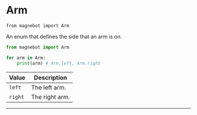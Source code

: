 # Arm

`from magnebot import Arm`

An enum that defines the side that an arm is on.

```python
from magnebot import Arm

for arm in Arm:
    print(arm) # Arm.left, Arm.right
```

| Value | Description |
| --- | --- |
| `left` | The left arm. |
| `right` | The right arm. |

***

